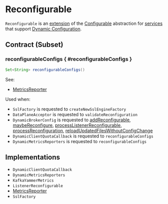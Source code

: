 # Reconfigurable

`Reconfigurable` is an [extension](#contract) of the [Configurable](../Configurable.md) abstraction for [services](#implementations) that support [Dynamic Configuration](index.md).

## Contract (Subset)

### reconfigurableConfigs { #reconfigurableConfigs }

```java
Set<String> reconfigurableConfigs()
```

See:

* [MetricsReporter](../metrics/MetricsReporter.md#reconfigurableConfigs)

Used when:

* `SslFactory` is requested to `createNewSslEngineFactory`
* `DataPlaneAcceptor` is requested to `validateReconfiguration`
* `DynamicBrokerConfig` is requested to [addReconfigurable](../dynamic-broker-configuration/DynamicBrokerConfig.md#addReconfigurable), [maybeReconfigure](../dynamic-broker-configuration/DynamicBrokerConfig.md#maybeReconfigure), [processListenerReconfigurable](../dynamic-broker-configuration/DynamicBrokerConfig.md#processListenerReconfigurable), [processReconfiguration](../dynamic-broker-configuration/DynamicBrokerConfig.md#processReconfiguration), [reloadUpdatedFilesWithoutConfigChange](../dynamic-broker-configuration/DynamicBrokerConfig.md#reloadUpdatedFilesWithoutConfigChange)
* `DynamicClientQuotaCallback` is requested to `reconfigurableConfigs`
* `DynamicMetricsReporters` is requested to `reconfigurableConfigs`

## Implementations

* `DynamicClientQuotaCallback`
* `DynamicMetricsReporters`
* `KafkaYammerMetrics`
* `ListenerReconfigurable`
* [MetricsReporter](../metrics/MetricsReporter.md)
* `SslFactory`
